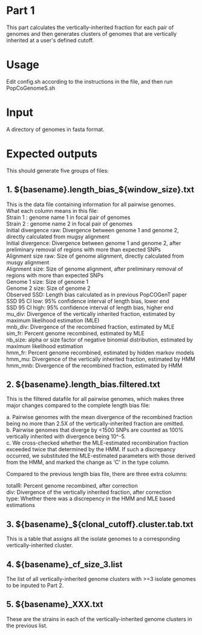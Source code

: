 # Part 1
This part calculates the vertically-inherited fraction for each pair of genomes and then generates clusters of genomes that are vertically inherited at a user's defined cutoff. 

# Usage
Edit config.sh according to the instructions in the file, and then run PopCoGenomeS.sh

# Input
A directory of genomes in fasta format.

# Expected outputs
This should generate five groups of files:
## 1. ${basename}.length_bias_${window_size}.txt  
   This is the data file containing information for all pairwise genomes.  
   What each column means in this file:  
   Strain 1 : genome name 1 in focal pair of genomes  
   Strain 2 : genome name 2 in focal pair of genomes  
   Initial divergence raw: Divergence between genome 1 and genome 2, directly calculated from mugsy alignment  
   Initial divergence: Divergence between genome 1 and genome 2, after preliminary removal of regions with more than expected SNPs  
   Alignment size raw: Size of genome alignment, directly calculated from musgy alignment  
   Alignment size: Size of genome alignment, after preliminary removal of regions with more than expected SNPs  
   Genome 1 size: Size of genome 1  
   Genome 2 size: Size of genome 2  
   Observed SSD: Length bias calculated as in previous PopCOGenT paper  
   SSD 95 CI low: 95% confidence interval of length bias, lower end  
   SSD 95 CI high: 95% confidence interval of length bias, higher end  
   mu_div: Divergence of the vertically inherited fraction, estimated by maximum likelihood estimation (MLE)  
   mnb_div: Divergence of the recombined fraction, estimated by MLE  
   sim_fr: Percent genome recombined, estimated by MLE  
   nb_size: alpha or size factor of negative binomial distribution, estimated by maximum likelihood estimation  
   hmm_fr: Percent genome recombined, estimated by hidden markov models  
   hmm_mu: Divergence of the vertically inherited fraction, estimated by HMM  
   hmm_mnb: Divergence of the recombined fraction, estimated by HMM  
   
## 2. ${basename}.length_bias.filtered.txt  
   This is the filtered datafile for all pairwise genomes, which makes three major changes compared to the complete length bias file:  
   
   a. Pairwise genomes with the mean divergence of the recombined fraction being no more than 2.5X of the vertically-inherited fraction are omitted.     
   b. Pairwise genomes that diverge by <1500 SNPs are counted as 100% vertically inherited with divergence being 10^-5.   
   c. We cross-checked whether the MLE-estimated recombination fraction exceeded twice that determined by the HMM. If such a discrepancy occurred, we  substituted the MLE-estimated parameters with those derived from the HMM, and marked the change as 'C' in the type column.  
   
   Compared to the previous length bias file, there are three extra columns:  
   
   totalR: Percent genome recombined, after correction  
   div: Divergence of the vertically inherited fraction, after correction  
   type: Whether there was a discrepency in the HMM and MLE based estimations  

## 3. ${basename}_${clonal_cutoff}.cluster.tab.txt  
   This is a table that assigns all the isolate genomes to a corresponding vertically-inherited cluster.  
## 4. ${basename}_cf_size_3.list      
   The list of all vertically-inherited genome clusters with >=3 isolate genomes to be inputed to Part 2.  
## 5. ${basename}_XXX.txt
   These are the strains in each of the vertically-inherited genome clusters in the previous list.  
   


